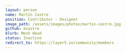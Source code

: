 ```yaml
---
layout: person
name: Martín Castre
position: Contributor - Designer
image_path: /assets/images/photos/martin-castre.jpg
github: mcastre
blurb: Mesh Head
status: Inactive
redirect_to: https://layer5.io/community/members
---
```

